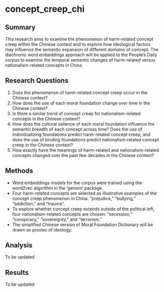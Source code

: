 # concept_creep_chi
## Summary
This research aims to examine the phenomenon of harm-related concept creep within the Chinese context and to explore how ideological factors may influence the semantic expansion of different domains of concept. The diachronic word embeddings approach will be applied to the People’s Daily corpus to examine the temporal semantic changes of harm-related versus nationalism-related concepts in China. 

## Research Questions
1. Does the phenomenon of harm-related concept creep occur in the Chinese context?
2. How does the use of each moral foundation change over time in the Chinese context?
3. Is there a similar trend of concept creep for nationalism-related concepts in the Chinese context?
4. How does the cultural salience of each moral foundation influence the semantic breadth of each concept across time? Does the use of individualizing foundations predict harm-related concept creep, and does the use of binding foundations predict nationalism-related concept creep in the Chinese context?
5. How exactly have the meanings of harm-related and nationalism-related concepts changed over the past few decades in the Chinese context?

## Methods
- Word embeddings models for the corpus were trained using the word2vec algorithm in the ‘gensim’ package.
- Four harm-related concepts are selected as illustrative examples of the concept creep phenomenon in China: “prejudice,” “bullying,” “addiction,” and “trauma”.
- To explore whether concept creep extends outside of the political left, four nationalism-related concepts are chosen: “secession,” “conspiracy,” “sovereignty,” and “terrorism.”
- The simplified Chinese version of Moral Foundation Dictionary will be drawn as proxies of ideology.

## Analysis
To be updated

## Results
To be updated

